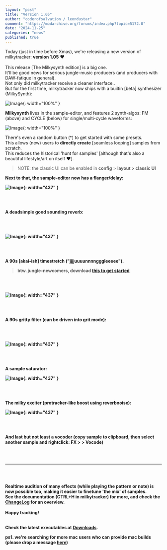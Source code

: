 ```yaml
---
layout: "post"
title: "Version 1.05"
author: "coderofsalvation / leondustar"
comment: "https://modarchive.org/forums/index.php?topic=5172.0"
date: "2024-11-25"
categories: "news"
published: true
---
```


Today (just in time before Xmas), we're releasing a new version of milkytracker: <b>version 1.05</b> ♥
<br><br>
This release [The Milkysynth edition] is a big one.<br>
It'll be good news for serious jungle-music producers (and producers with DAW-fatique in general).<br>
Not only did milkytracker receive a cleaner interface..<br>
But for the first time, milkytracker now ships with a builtin [beta] synthesizer (MilkySynth</b>):

![Image](https://i.imgur.com/v7TZQwQ.png){: width="100%" }

<b>Milkysynth</b> lives in the sample-editor, and features 2 synth-algos: FM (above) and CYCLE (below) for single/multi-cycle waveforms:

![Image](https://i.imgur.com/Z3vtgp4.png){: width="100%" }

There's even a random button (*) to get started with some presets.<br>
This allows (new) users to <b>directly create</b> [seamless looping] samples from scratch.<br>
This reduces the historical 'hunt for samples' [although that's also a beautiful lifestyle/art on itself ♥].

> NOTE: the classic UI can be enabled in <b>config</b> &gt; <b>layout<b> &gt; <b>classic UI</b>

Next to that, the sample-editor now has a <b>flanger/delay</b>:

![Image](https://i.imgur.com/vfAVdnY.png){: width="437" }

<br><br>

A deadsimple good sounding <b>reverb</b>:

<br><br>

![Image](https://i.imgur.com/fvCMkmW.png){: width="437" }

<br><br>

A 90s [akai-ish] <b>timestretch</b>  ("jjjjuuuunnnngggleeeee").<br>

> btw. jungle-newcomers, download [this to get started](https://soundpacks.com/free-sound-packs/junglejungle-1989-1999-sample-pack)

<br><br>

![Image](https://i.imgur.com/SNzwA1n.png){: width="437" }

<br><br>

A 90s <b>gritty filter</b> (can be driven into grit mode):

<br><br>

![Image](https://i.imgur.com/3vCcRAX.png){: width="437" }

<br><br>

A sample <b>saturator</b>:

![Image](https://i.imgur.com/0Kfcueb.png){: width="437" }

<br><br>

The milky <b>exciter</b> (protracker-like boost using reverbnoise):

![Image](https://i.imgur.com/SZSfLEk.png){: width="437" }

<br><br>

And last but not least a <b>vocoder</b> (copy sample to clipboard, then select another sample and rightclick: FX &gt; > Vocode)

<br><br>

<hr>

<br><br>

Realtime audition of many effects (while playing the pattern or note) is now possible too, making it easier to finetune 'the mix' of samples.
<br>
See the documentation (CTRL+H in milkytracker) for more, and check the [ChangeLog](https://github.com/milkytracker/MilkyTracker/blob/master/ChangeLog.md) for an overview.
<br><br>
Happy tracking!<br>
<br>

Check the latest <b>executables</b> at [Downloads](/downloads).

ps1. we're searching for more mac users who can provide mac builds (please drop a message [here](https://github.com/milkytracker/MilkyTracker/issues/341))


[gitrel]: https://github.com/milkytracker/MilkyTracker/releases/tag/v1.05.00
[amigaports]: https://github.com/AmigaPorts/MilkyTracker
